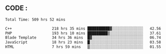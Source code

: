 ## CODE :
<!--START_SECTION:waka-->

```txt
Total Time: 509 hrs 52 mins

C++                  218 hrs 35 mins ██████████▓░░░░░░░░░░░░░░   42.56 %
PHP                  193 hrs 10 mins █████████▒░░░░░░░░░░░░░░░   37.61 %
Blade Template       34 hrs 36 mins  █▓░░░░░░░░░░░░░░░░░░░░░░░   06.74 %
JavaScript           18 hrs 23 mins  █░░░░░░░░░░░░░░░░░░░░░░░░   03.58 %
HTML                 7 hrs 59 mins   ▒░░░░░░░░░░░░░░░░░░░░░░░░   01.55 %
```

<!--END_SECTION:waka-->

